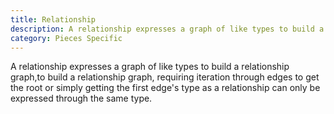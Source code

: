 ```yaml
---
title: Relationship
description: A relationship expresses a graph of like types to build a relationship graph, requiring iteration through edges to get the root or simply getting the first edge's type as a relationship can only be expressed through the same type.
category: Pieces Specific
---
```


A relationship expresses a graph of like types to build a relationship graph,to build a relationship graph, requiring iteration through edges to get the root or simply getting the first edge's type as a relationship can only be expressed through the same type.
